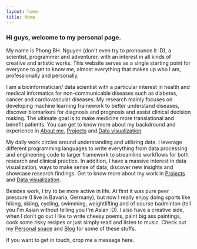 ```yaml
---
layout: home
title: Home
---
```


### Hi guys, welcome to my personal page.

My name is Phong BH. Nguyen (don't even try to pronounce it :D), a scientist, programmer and adventurer, with an interest in all kinds of creative and artistic works. This website serves as a single starting point for everyone to get to know me, almost everything that makes up who I am, professionally and personally. 

I am a bioinformatician/ data scientist with a particular interest in health and medical informatics for non-communicable diseases such as diabetes, cancer and cardiovascular diseases. My research mainly focuses on developing machine learning framework to better understand diseases, discover biomarkers for diagnosis and prognosis and assist clinical decision making. The ultimate goal is to make medicine more translational and benefit patients. You can get to know more about my backdround and experience in [About me](./about.html), [Projects](./projects.html) and [Data visualization](./data_viz.html).

My daily work circles around understanding and utilizing data. I leverage different programming languages to write everything from data processing and engineering code to larger framework to streamline workflows for both research and clinical practice. In addition, I have a massive interest in data visualization, ways to make sense of data, discover new insights and showcase research findings. Get to know more about my work in [Projects](./projects.html) and [Data visualization](./data_viz.html). 

Besides work, I try to be more active in life. At first it was pure peer pressure (I live in Bavaria, Germany), but now I really enjoy doing sports like hiking, skiing, cycling, swimming, weightlifting and of course badminton (tell you I'm Asian without telling you I'm Asian :D). I also have a creative side, when I don't go out I like to write cheesy poems, paint big ass paintings, cook some risky recipes or just simply read and listen to music. Check out my [Personal space](./random.html) and [Blog](./blog.html) for some of these stuffs. 

If you want to get in touch, drop me a message here. 